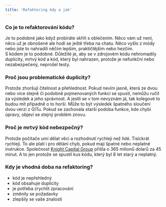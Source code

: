 ```yaml
---
title: 'Refaktoring kdy a jak'
---
```


### Co je to refaktorování kódu?
Je to podobné jako když probíráte skříň s oblečením. Něco vám už není, něco už je obnošené ale hodí se ještě třeba na chatu. Něco vyšlo z módy nebo jste to nahradili něčím lepším, praktičtějším nebo hezčím.
<br>
S kódem je to podobné. Důležité je, aby se v zdrojovém kódu nehromadily duplicity, mrtvý kód a kód, který byl nahrazen, protože je nefunkční nebo nezabezpečený, neprošel testy.
### Proč jsou problematické duplicity?
Protože zhoršují čitelnost a přehlednost. Pokud nevím jasně, která ze dvou nebo více stejně či podobně pojmenovaných funkcí se spustí, nemůžu ručit za výsledek a jeho správnost. A jestli se v tom nevyznám já, tak kolegové to budou mít případně o to horší. Může to být výsledek špatného sloučení dvou verzí z GITu. Pokud se zachovala starší podoba funkce, kde chybí úpravy, objeví se stejný problém znovu.
<br>
### Proč je mrtvý kód nebezpečný?
Protože počítače umí dělat věci a rozhodnutí rychleji než lidé. Tisíckrát rychleji. To ale platí i pro dělání chyb, pokud mají špatné nebo neplatné instrukce. Společnost [Knight Capital Group](https://dougseven.com/2014/04/17/knightmare-a-devops-cautionary-tale/) přišla o 365 milionů dolarů za 45 minut. A to jen protože se spustil kus kódu, který byl 8 let starý a neplatný.
### Kdy je vhodná doba na refaktoring?
* kód je nepřehledný
* kód obsahuje duplicity
* je potřeba zrychlit zpracování
* změnily se požadavky
* zlepšily se vaše znalosti